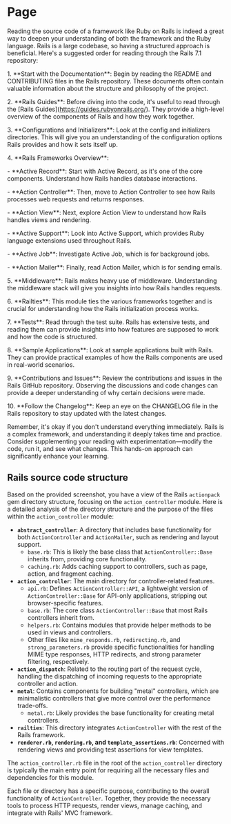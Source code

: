 # Page

Reading the source code of a framework like Ruby on Rails is indeed a great way to deepen your understanding of both the framework and the Ruby language. Rails is a large codebase, so having a structured approach is beneficial. Here's a suggested order for reading through the Rails 7.1 repository:

1\. \*\*Start with the Documentation\*\*: Begin by reading the README and CONTRIBUTING files in the Rails repository. These documents often contain valuable information about the structure and philosophy of the project.

2\. \*\*Rails Guides\*\*: Before diving into the code, it's useful to read through the \[Rails Guides]\(https://guides.rubyonrails.org/). They provide a high-level overview of the components of Rails and how they work together.

3\. \*\*Configurations and Initializers\*\*: Look at the config and initializers directories. This will give you an understanding of the configuration options Rails provides and how it sets itself up.

4\. \*\*Rails Frameworks Overview\*\*:

\- \*\*Active Record\*\*: Start with Active Record, as it's one of the core components. Understand how Rails handles database interactions.

\- \*\*Action Controller\*\*: Then, move to Action Controller to see how Rails processes web requests and returns responses.

\- \*\*Action View\*\*: Next, explore Action View to understand how Rails handles views and rendering.

\- \*\*Active Support\*\*: Look into Active Support, which provides Ruby language extensions used throughout Rails.

\- \*\*Active Job\*\*: Investigate Active Job, which is for background jobs.

\- \*\*Action Mailer\*\*: Finally, read Action Mailer, which is for sending emails.

5\. \*\*Middleware\*\*: Rails makes heavy use of middleware. Understanding the middleware stack will give you insights into how Rails handles requests.

6\. \*\*Railties\*\*: This module ties the various frameworks together and is crucial for understanding how the Rails initialization process works.

7\. \*\*Tests\*\*: Read through the test suite. Rails has extensive tests, and reading them can provide insights into how features are supposed to work and how the code is structured.

8\. \*\*Sample Applications\*\*: Look at sample applications built with Rails. They can provide practical examples of how the Rails components are used in real-world scenarios.

9\. \*\*Contributions and Issues\*\*: Review the contributions and issues in the Rails GitHub repository. Observing the discussions and code changes can provide a deeper understanding of why certain decisions were made.

10\. \*\*Follow the Changelog\*\*: Keep an eye on the CHANGELOG file in the Rails repository to stay updated with the latest changes.

Remember, it's okay if you don't understand everything immediately. Rails is a complex framework, and understanding it deeply takes time and practice. Consider supplementing your reading with experimentation—modify the code, run it, and see what changes. This hands-on approach can significantly enhance your learning.



## Rails source code structure



Based on the provided screenshot, you have a view of the Rails `actionpack` gem directory structure, focusing on the `action_controller` module. Here is a detailed analysis of the directory structure and the purpose of the files within the `action_controller` module:

* **`abstract_controller`**: A directory that includes base functionality for both `ActionController` and `ActionMailer`, such as rendering and layout support.
  * `base.rb`: This is likely the base class that `ActionController::Base` inherits from, providing core functionality.
  * `caching.rb`: Adds caching support to controllers, such as page, action, and fragment caching.
* **`action_controller`**: The main directory for controller-related features.
  * `api.rb`: Defines `ActionController::API`, a lightweight version of `ActionController::Base` for API-only applications, stripping out browser-specific features.
  * `base.rb`: The core class `ActionController::Base` that most Rails controllers inherit from.
  * `helpers.rb`: Contains modules that provide helper methods to be used in views and controllers.
  * Other files like `mime_responds.rb`, `redirecting.rb`, and `strong_parameters.rb` provide specific functionalities for handling MIME type responses, HTTP redirects, and strong parameter filtering, respectively.
* **`action_dispatch`**: Related to the routing part of the request cycle, handling the dispatching of incoming requests to the appropriate controller and action.
* **`metal`**: Contains components for building "metal" controllers, which are minimalistic controllers that give more control over the performance trade-offs.
  * `metal.rb`: Likely provides the base functionality for creating metal controllers.
* **`railties`**: This directory integrates `ActionController` with the rest of the Rails framework.
* **`renderer.rb`, `rendering.rb`, and `template_assertions.rb`**: Concerned with rendering views and providing test assertions for view templates.

The `action_controller.rb` file in the root of the `action_controller` directory is typically the main entry point for requiring all the necessary files and dependencies for this module.

Each file or directory has a specific purpose, contributing to the overall functionality of `ActionController`. Together, they provide the necessary tools to process HTTP requests, render views, manage caching, and integrate with Rails' MVC framework.







